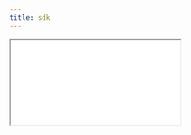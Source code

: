 ```yaml
---
title: sdk
---
```


<iframe id="inlineFrameExample"
    title="Inline Frame Example"
    src="/sdk/index.html"
    class="sdk"
    >
</iframe>